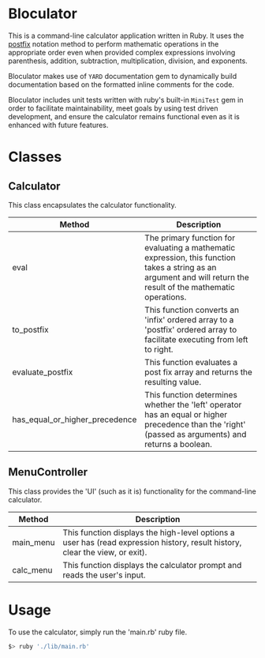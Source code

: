 # Bloculator
This is a command-line calculator application written in Ruby. It uses the [postfix](https://en.wikipedia.org/wiki/Reverse_Polish_notation) notation method to perform mathematic operations in the appropriate order even when provided complex expressions involving parenthesis, addition, subtraction, multiplication, division, and exponents.

Bloculator makes use of `YARD` documentation gem to dynamically build documentation based on the formatted inline comments for the code.

Bloculator includes unit tests written with ruby's built-in `MiniTest` gem in order to facilitate maintainability, meet goals by using test driven development, and ensure the calculator remains functional even as it is enhanced with future features.

# Classes

## Calculator

This class encapsulates the calculator functionality.

| Method | Description |
| ------ | ----------- |
| eval   | The primary function for evaluating a mathematic expression, this function takes a string as an argument and will return the result of the mathematic operations.
| to_postfix | This function converts an 'infix' ordered array to a 'postfix' ordered array to facilitate executing from left to right.
| evaluate_postfix | This function evaluates a post fix array and returns the resulting value.
| has_equal_or_higher_precedence | This function determines whether the 'left' operator has an equal or higher precedence than the 'right' (passed as arguments) and returns a boolean. |

## MenuController

This class provides the 'UI' (such as it is) functionality for the command-line calculator.

| Method | Description |
| ------ | ----------- |
| main_menu | This function displays the high-level options a user has (read expression history, result history, clear the view, or exit). |
| calc_menu | This function displays the calculator prompt and reads the user's input. |


# Usage
To use the calculator, simply run the 'main.rb' ruby file.

```bash
$> ruby './lib/main.rb'
```
